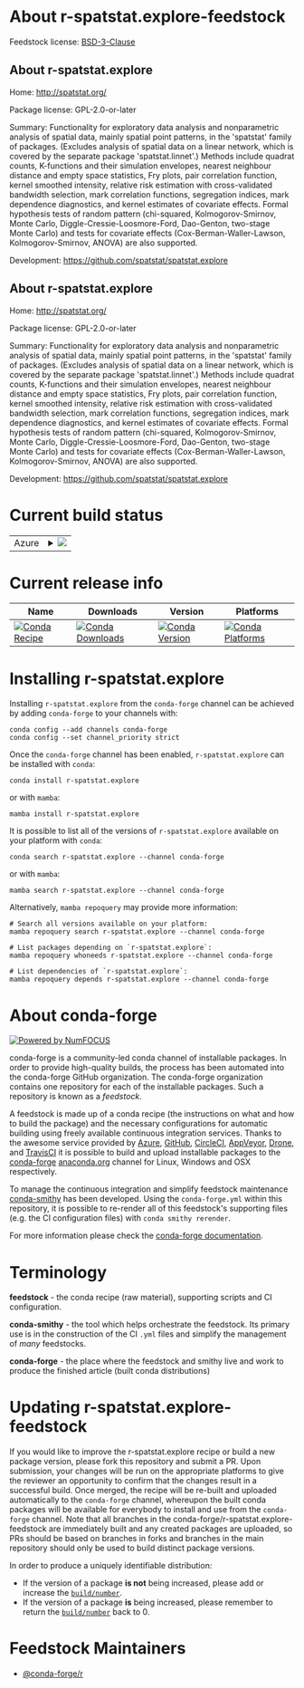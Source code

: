 About r-spatstat.explore-feedstock
==================================

Feedstock license: [BSD-3-Clause](https://github.com/conda-forge/r-spatstat.explore-feedstock/blob/main/LICENSE.txt)


About r-spatstat.explore
------------------------

Home: http://spatstat.org/

Package license: GPL-2.0-or-later

Summary: Functionality for exploratory data analysis and nonparametric analysis of spatial data, mainly spatial point patterns, in the 'spatstat' family of packages. (Excludes analysis of spatial data on a linear network, which is covered by the separate package 'spatstat.linnet'.) Methods include quadrat counts, K-functions and their simulation envelopes, nearest neighbour distance and empty space statistics, Fry plots, pair correlation function, kernel smoothed intensity, relative risk estimation with cross-validated bandwidth selection, mark correlation functions, segregation indices, mark dependence diagnostics, and kernel estimates of covariate effects. Formal hypothesis tests of random pattern (chi-squared, Kolmogorov-Smirnov, Monte Carlo, Diggle-Cressie-Loosmore-Ford, Dao-Genton, two-stage Monte Carlo) and tests for covariate effects (Cox-Berman-Waller-Lawson, Kolmogorov-Smirnov, ANOVA) are also supported.

Development: https://github.com/spatstat/spatstat.explore

About r-spatstat.explore
------------------------

Home: http://spatstat.org/

Package license: GPL-2.0-or-later

Summary: Functionality for exploratory data analysis and nonparametric analysis of spatial data, mainly spatial point patterns, in the 'spatstat' family of packages. (Excludes analysis of spatial data on a linear network, which is covered by the separate package 'spatstat.linnet'.) Methods include quadrat counts, K-functions and their simulation envelopes, nearest neighbour distance and empty space statistics, Fry plots, pair correlation function, kernel smoothed intensity, relative risk estimation with cross-validated bandwidth selection, mark correlation functions, segregation indices, mark dependence diagnostics, and kernel estimates of covariate effects. Formal hypothesis tests of random pattern (chi-squared, Kolmogorov-Smirnov, Monte Carlo, Diggle-Cressie-Loosmore-Ford, Dao-Genton, two-stage Monte Carlo) and tests for covariate effects (Cox-Berman-Waller-Lawson, Kolmogorov-Smirnov, ANOVA) are also supported.

Development: https://github.com/spatstat/spatstat.explore

Current build status
====================


<table>
    
  <tr>
    <td>Azure</td>
    <td>
      <details>
        <summary>
          <a href="https://dev.azure.com/conda-forge/feedstock-builds/_build/latest?definitionId=17931&branchName=main">
            <img src="https://dev.azure.com/conda-forge/feedstock-builds/_apis/build/status/r-spatstat.explore-feedstock?branchName=main">
          </a>
        </summary>
        <table>
          <thead><tr><th>Variant</th><th>Status</th></tr></thead>
          <tbody><tr>
              <td>linux_64_r_base4.3</td>
              <td>
                <a href="https://dev.azure.com/conda-forge/feedstock-builds/_build/latest?definitionId=17931&branchName=main">
                  <img src="https://dev.azure.com/conda-forge/feedstock-builds/_apis/build/status/r-spatstat.explore-feedstock?branchName=main&jobName=linux&configuration=linux%20linux_64_r_base4.3" alt="variant">
                </a>
              </td>
            </tr><tr>
              <td>linux_64_r_base4.4</td>
              <td>
                <a href="https://dev.azure.com/conda-forge/feedstock-builds/_build/latest?definitionId=17931&branchName=main">
                  <img src="https://dev.azure.com/conda-forge/feedstock-builds/_apis/build/status/r-spatstat.explore-feedstock?branchName=main&jobName=linux&configuration=linux%20linux_64_r_base4.4" alt="variant">
                </a>
              </td>
            </tr><tr>
              <td>linux_aarch64_r_base4.3</td>
              <td>
                <a href="https://dev.azure.com/conda-forge/feedstock-builds/_build/latest?definitionId=17931&branchName=main">
                  <img src="https://dev.azure.com/conda-forge/feedstock-builds/_apis/build/status/r-spatstat.explore-feedstock?branchName=main&jobName=linux&configuration=linux%20linux_aarch64_r_base4.3" alt="variant">
                </a>
              </td>
            </tr><tr>
              <td>linux_aarch64_r_base4.4</td>
              <td>
                <a href="https://dev.azure.com/conda-forge/feedstock-builds/_build/latest?definitionId=17931&branchName=main">
                  <img src="https://dev.azure.com/conda-forge/feedstock-builds/_apis/build/status/r-spatstat.explore-feedstock?branchName=main&jobName=linux&configuration=linux%20linux_aarch64_r_base4.4" alt="variant">
                </a>
              </td>
            </tr><tr>
              <td>linux_ppc64le_r_base4.3</td>
              <td>
                <a href="https://dev.azure.com/conda-forge/feedstock-builds/_build/latest?definitionId=17931&branchName=main">
                  <img src="https://dev.azure.com/conda-forge/feedstock-builds/_apis/build/status/r-spatstat.explore-feedstock?branchName=main&jobName=linux&configuration=linux%20linux_ppc64le_r_base4.3" alt="variant">
                </a>
              </td>
            </tr><tr>
              <td>linux_ppc64le_r_base4.4</td>
              <td>
                <a href="https://dev.azure.com/conda-forge/feedstock-builds/_build/latest?definitionId=17931&branchName=main">
                  <img src="https://dev.azure.com/conda-forge/feedstock-builds/_apis/build/status/r-spatstat.explore-feedstock?branchName=main&jobName=linux&configuration=linux%20linux_ppc64le_r_base4.4" alt="variant">
                </a>
              </td>
            </tr><tr>
              <td>osx_64_r_base4.3</td>
              <td>
                <a href="https://dev.azure.com/conda-forge/feedstock-builds/_build/latest?definitionId=17931&branchName=main">
                  <img src="https://dev.azure.com/conda-forge/feedstock-builds/_apis/build/status/r-spatstat.explore-feedstock?branchName=main&jobName=osx&configuration=osx%20osx_64_r_base4.3" alt="variant">
                </a>
              </td>
            </tr><tr>
              <td>osx_64_r_base4.4</td>
              <td>
                <a href="https://dev.azure.com/conda-forge/feedstock-builds/_build/latest?definitionId=17931&branchName=main">
                  <img src="https://dev.azure.com/conda-forge/feedstock-builds/_apis/build/status/r-spatstat.explore-feedstock?branchName=main&jobName=osx&configuration=osx%20osx_64_r_base4.4" alt="variant">
                </a>
              </td>
            </tr><tr>
              <td>osx_arm64_r_base4.3</td>
              <td>
                <a href="https://dev.azure.com/conda-forge/feedstock-builds/_build/latest?definitionId=17931&branchName=main">
                  <img src="https://dev.azure.com/conda-forge/feedstock-builds/_apis/build/status/r-spatstat.explore-feedstock?branchName=main&jobName=osx&configuration=osx%20osx_arm64_r_base4.3" alt="variant">
                </a>
              </td>
            </tr><tr>
              <td>osx_arm64_r_base4.4</td>
              <td>
                <a href="https://dev.azure.com/conda-forge/feedstock-builds/_build/latest?definitionId=17931&branchName=main">
                  <img src="https://dev.azure.com/conda-forge/feedstock-builds/_apis/build/status/r-spatstat.explore-feedstock?branchName=main&jobName=osx&configuration=osx%20osx_arm64_r_base4.4" alt="variant">
                </a>
              </td>
            </tr><tr>
              <td>win_64_r_base4.3</td>
              <td>
                <a href="https://dev.azure.com/conda-forge/feedstock-builds/_build/latest?definitionId=17931&branchName=main">
                  <img src="https://dev.azure.com/conda-forge/feedstock-builds/_apis/build/status/r-spatstat.explore-feedstock?branchName=main&jobName=win&configuration=win%20win_64_r_base4.3" alt="variant">
                </a>
              </td>
            </tr><tr>
              <td>win_64_r_base4.4</td>
              <td>
                <a href="https://dev.azure.com/conda-forge/feedstock-builds/_build/latest?definitionId=17931&branchName=main">
                  <img src="https://dev.azure.com/conda-forge/feedstock-builds/_apis/build/status/r-spatstat.explore-feedstock?branchName=main&jobName=win&configuration=win%20win_64_r_base4.4" alt="variant">
                </a>
              </td>
            </tr>
          </tbody>
        </table>
      </details>
    </td>
  </tr>
</table>

Current release info
====================

| Name | Downloads | Version | Platforms |
| --- | --- | --- | --- |
| [![Conda Recipe](https://img.shields.io/badge/recipe-r--spatstat.explore-green.svg)](https://anaconda.org/conda-forge/r-spatstat.explore) | [![Conda Downloads](https://img.shields.io/conda/dn/conda-forge/r-spatstat.explore.svg)](https://anaconda.org/conda-forge/r-spatstat.explore) | [![Conda Version](https://img.shields.io/conda/vn/conda-forge/r-spatstat.explore.svg)](https://anaconda.org/conda-forge/r-spatstat.explore) | [![Conda Platforms](https://img.shields.io/conda/pn/conda-forge/r-spatstat.explore.svg)](https://anaconda.org/conda-forge/r-spatstat.explore) |

Installing r-spatstat.explore
=============================

Installing `r-spatstat.explore` from the `conda-forge` channel can be achieved by adding `conda-forge` to your channels with:

```
conda config --add channels conda-forge
conda config --set channel_priority strict
```

Once the `conda-forge` channel has been enabled, `r-spatstat.explore` can be installed with `conda`:

```
conda install r-spatstat.explore
```

or with `mamba`:

```
mamba install r-spatstat.explore
```

It is possible to list all of the versions of `r-spatstat.explore` available on your platform with `conda`:

```
conda search r-spatstat.explore --channel conda-forge
```

or with `mamba`:

```
mamba search r-spatstat.explore --channel conda-forge
```

Alternatively, `mamba repoquery` may provide more information:

```
# Search all versions available on your platform:
mamba repoquery search r-spatstat.explore --channel conda-forge

# List packages depending on `r-spatstat.explore`:
mamba repoquery whoneeds r-spatstat.explore --channel conda-forge

# List dependencies of `r-spatstat.explore`:
mamba repoquery depends r-spatstat.explore --channel conda-forge
```


About conda-forge
=================

[![Powered by
NumFOCUS](https://img.shields.io/badge/powered%20by-NumFOCUS-orange.svg?style=flat&colorA=E1523D&colorB=007D8A)](https://numfocus.org)

conda-forge is a community-led conda channel of installable packages.
In order to provide high-quality builds, the process has been automated into the
conda-forge GitHub organization. The conda-forge organization contains one repository
for each of the installable packages. Such a repository is known as a *feedstock*.

A feedstock is made up of a conda recipe (the instructions on what and how to build
the package) and the necessary configurations for automatic building using freely
available continuous integration services. Thanks to the awesome service provided by
[Azure](https://azure.microsoft.com/en-us/services/devops/), [GitHub](https://github.com/),
[CircleCI](https://circleci.com/), [AppVeyor](https://www.appveyor.com/),
[Drone](https://cloud.drone.io/welcome), and [TravisCI](https://travis-ci.com/)
it is possible to build and upload installable packages to the
[conda-forge](https://anaconda.org/conda-forge) [anaconda.org](https://anaconda.org/)
channel for Linux, Windows and OSX respectively.

To manage the continuous integration and simplify feedstock maintenance
[conda-smithy](https://github.com/conda-forge/conda-smithy) has been developed.
Using the ``conda-forge.yml`` within this repository, it is possible to re-render all of
this feedstock's supporting files (e.g. the CI configuration files) with ``conda smithy rerender``.

For more information please check the [conda-forge documentation](https://conda-forge.org/docs/).

Terminology
===========

**feedstock** - the conda recipe (raw material), supporting scripts and CI configuration.

**conda-smithy** - the tool which helps orchestrate the feedstock.
                   Its primary use is in the construction of the CI ``.yml`` files
                   and simplify the management of *many* feedstocks.

**conda-forge** - the place where the feedstock and smithy live and work to
                  produce the finished article (built conda distributions)


Updating r-spatstat.explore-feedstock
=====================================

If you would like to improve the r-spatstat.explore recipe or build a new
package version, please fork this repository and submit a PR. Upon submission,
your changes will be run on the appropriate platforms to give the reviewer an
opportunity to confirm that the changes result in a successful build. Once
merged, the recipe will be re-built and uploaded automatically to the
`conda-forge` channel, whereupon the built conda packages will be available for
everybody to install and use from the `conda-forge` channel.
Note that all branches in the conda-forge/r-spatstat.explore-feedstock are
immediately built and any created packages are uploaded, so PRs should be based
on branches in forks and branches in the main repository should only be used to
build distinct package versions.

In order to produce a uniquely identifiable distribution:
 * If the version of a package **is not** being increased, please add or increase
   the [``build/number``](https://docs.conda.io/projects/conda-build/en/latest/resources/define-metadata.html#build-number-and-string).
 * If the version of a package **is** being increased, please remember to return
   the [``build/number``](https://docs.conda.io/projects/conda-build/en/latest/resources/define-metadata.html#build-number-and-string)
   back to 0.

Feedstock Maintainers
=====================

* [@conda-forge/r](https://github.com/orgs/conda-forge/teams/r/)

